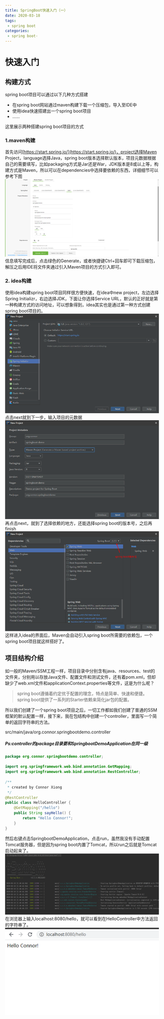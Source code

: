 ```yaml
---
title: SpringBoot快速入门（一）
date: 2020-03-18
tags:
 - spring boot
categories:
 - spring boot·
---
```



# 快速入门
## 构建方式
spring boot项目可以通过以下几种方式搭建
- 在spring boot网站通过maven构建下载一个压缩包，导入至IDE中
- 使用idea快速搭建出一个spring boot项目
- ......

这里展示两种搭建spring boot项目的方式

### 1.maven构建
首先访问[https://start.spring.io/](https://start.spring.io/)，project选择Maven Project，language选择Java，spring boot版本选择默认版本，项目元数据根据自己的需要填写，比如packaging方式是Jar还是War，JDK版本是8或以上等，构建方式是Maven，所以可以在dependencies中选择要依赖的东西，详细细节可以参考下图
![image](../../../.vuepress/public/springboot/springboot-io.png)
信息填写完成后，点击绿色的Generate，或者快捷键Ctrl+回车即可下载压缩包，解压之后用IDE将文件夹通过引入Maven项目的方式引入即可。


### 2. idea构建
使用idea构建spring boot项目同样很方便快速，在idea中new project，左边选择Spring Initializr，右边选择JDK，下面让你选择Service URL，默认的正好就是第一种构建方式的访问地址，可以想象得到，idea其实也是通过第一种方式创建spring boot项目的。
![image](../../../.vuepress/public/springboot/idea1.png)
点击next就到下一步，输入项目的元数据
![image](../../../.vuepress/public/springboot/idea2.png)
再点击next，就到了选择依赖的地方，还能选择spring boot的版本号，之后再finish
![image](../../../.vuepress/public/springboot/idea3.png)
这样进入idea的界面后，Maven会自动引入spring boot所需要的依赖包，一个spring boot项目就这样搭好了。



## 项目结构介绍
如一般的Maven/SSM工程一样，项目目录中分别含有java、resources、test的文件夹，分别用以存放Java文件、配置文件和测试文件，还有着pom.xml，但却缺少了web.xml文件和applicationContext.properties等文件，这是为什么呢？

> spring boot遵循着约定优于配置的理念，特点是简单、快速和便捷。spring boot提供了一系列的Starter依赖来简化jar包的配置。

所以我们创建了一个spring boot项目之后，一切工作都如我们创建了普通的SSM框架的默认配置一样，接下来，我在包结构中创建一个controller，里面写一个简单的返回字符串的方法。

src/main/java/org.connor.springbootdemo.controller

##### Ps:controller的package目录要和SpringbootDemoApplication在同一级

``` Java
package org.connor.springbootdemo.controller;

import org.springframework.web.bind.annotation.GetMapping;
import org.springframework.web.bind.annotation.RestController;

/**
 * created by Connor Xiong
 */
@RestController
public class HelloController {
    @GetMapping("/hello")
    public String sayHello() {
        return "Hello Connor!";
    }
}

```
然后右键点击SpringbootDemoApplication，点击run，虽然我没有手动配置Tomcat服务器，但是因为spring boot内置了Tomcat，所以run之后就是Tomcat启动起来了。
![image](../../../.vuepress/public/springboot/spring-boot-1.png)
在浏览器上输入localhost:8080/hello，就可以看到在HelloController中方法返回的字符串了。
![image](../../../.vuepress/public/springboot/spring-boot-2.png)